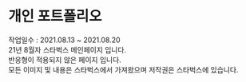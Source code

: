 # 개인 포트폴리오
 작업일수 : 2021.08.13 ~ 2021.08.20 <br>
 21년 8월자 스타벅스 메인페이지 입니다. <br>
 반응형이 적용되지 않은 페이지 입니다. <br>
 모든 이미지 및 내용은 스타벅스에서 가져왔으며 저작권은 스타벅스에 있습니다. <br>
